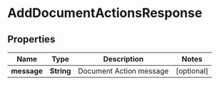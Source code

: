 

# AddDocumentActionsResponse


## Properties

| Name | Type | Description | Notes |
|------------ | ------------- | ------------- | -------------|
|**message** | **String** | Document Action message |  [optional] |




